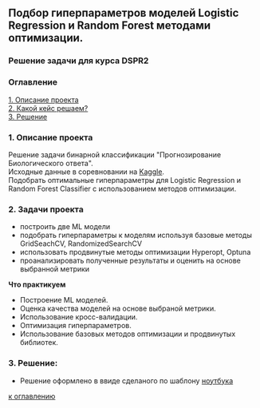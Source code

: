 ## Подбор гиперпараметров моделей Logistic Regression и Random Forest методами оптимизации. 
### Решение задачи для курса DSPR2


### Оглавление  
[1. Описание проекта](#1-описание-проекта)  
[2. Какой кейс решаем?](#2-какой-кейс-решаем)  
[3. Решение](#3-решение)    


### 1. Описание проекта    
Решение задачи бинарной классификации "Прогнозирование Биологического ответа".  
Исходные данные в соревновании на [Kaggle](https://www.kaggle.com/c/bioresponse).  
Подобрать оптимальные гиперпараметры для Logistic Regression и Random Forest Сlassifier с использованием методов оптимизации.



### 2. Задачи проекта    

* построить две ML модели
* подобрать гиперпараметры к моделям используя базовые методы GridSeachCV, RandomizedSearchCV
* использовать продвинутые методы оптимизации Hyperopt, Optuna
* проанализировать полученные результаты и оценить на основе выбранной метрики

**Что практикуем**     
* Построение ML моделей.
* Оценка качества моделей на основе выбраной метрики.
* Использование кросс-валидации.
* Оптимизация гиперпараметров.
* Использование базовых методов оптимизации и продвинутых библиотек.


### 3. Решение: 

* Решение оформлено в ввиде сделаного по шаблону [ноутбука](https://github.com/AndreyMaly/Hyperparameters_Optimization_DSPR/blob/master/Hyperparameters_%20Optimization_Biological_Response.ipynb)

[к оглавлению](#оглавление) 
